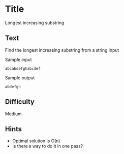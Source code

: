 # Title
Longest increasing substring

## Text
Find the longest increasing substring from a string input

Sample input
```
abcabdefghabcdef
```


Sample output
```
abdefgh
```

## Difficulty
Medium


## Hints
- Optimal solution is O(n)
- Is there a way to do it in one pass?